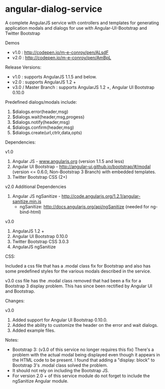 angular-dialog-service
======================

A complete AngularJS service with controllers and templates for generating application modals and dialogs for use with Angular-UI-Bootstrap and Twitter Bootstrap

Demos 
- v1.0 : http://codepen.io/m-e-conroy/pen/ALsdF
- v2.0 : http://codepen.io/m-e-conroy/pen/AmBpL

Release Versions:
- v1.0 : supports AngularJS 1.1.5 and below.
- v2.0 : supports AngularJS 1.2 +
- v3.0 / Master Branch : supports AngularJS 1.2 +, Angular UI Bootstrap 0.10.0

Predefined dialogs/modals include:

1. $dialogs.error(header,msg)
2. $dialogs.wait(header,msg,progess)
3. $dialogs.notify(header,msg)
4. $dialogs.confirm(header,msg)
5. $dialogs.create(url,ctrlr,data,opts)

Dependencies:

v1.0

1.  Angular JS - www.angularjs.org (version 1.1.5 and less) 
2.  Angular UI Bootstrap - http://angular-ui.github.io/bootstrap/#/modal (version <= 0.6.0, Non-Bootstrap 3 Branch) with embedded templates.
3.  Twitter Bootstrap CSS (2+)

v2.0 Additional Dependencies

1.  Angular JS ngSanitize - http://code.angularjs.org/1.2.1/angular-sanitize.min.js
	- ngSanitize: http://docs.angularjs.org/api/ngSanitize (needed for ng-bind-html)

v3.0

1.  AngularJS 1.2 +
2.  Angular UI Bootstrap 0.10.0
3.  Twitter Bootstrap CSS 3.0.3
4.  AngularJS ngSanitize

CSS:

Included a css file that has a .modal class fix for Bootstrap and also has some predefined styles for the various modals described in the service.

v3.0 css file has the .modal class removed that had been a fix for a Bootstrap 3 display problem.  This has since been rectified by Angular UI and Bootstrap.

Changes:

v3.0

1.  Added support for Angular UI Bootstrap 0.10.0.
2.  Added the ability to customize the header on the error and wait dialogs.
3.  Added example files.

Notes:

- Bootstrap 3: (v3.0 of this service no longer requires this fix) There's a problem with the actual modal being displayed even though it appears in the HTML code to be present.  I found that adding a "display: block" to Bootstrap 3's .modal class solved the problem.  
- It should not rely on including the Bootstrap JS.
- For version 2.0 + of this service module do not forget to include the ngSanitize Angular module.
